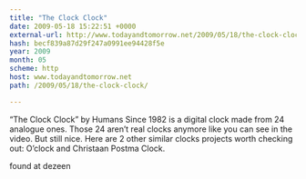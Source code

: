 ```yaml
---
title: "The Clock Clock"
date: 2009-05-18 15:22:51 +0000
external-url: http://www.todayandtomorrow.net/2009/05/18/the-clock-clock/
hash: becf839a87d29f247a0991ee94428f5e
year: 2009
month: 05
scheme: http
host: www.todayandtomorrow.net
path: /2009/05/18/the-clock-clock/

---
```


“The Clock Clock” by Humans Since 1982 is a digital clock made from 24 analogue ones. Those 24 aren’t real clocks anymore like you can see in the video. But still nice.
Here are 2 other similar clocks projects worth checking out: O’clock and Christaan Postma Clock.











found at dezeen

